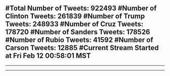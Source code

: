 #Total Number of Tweets: 922493 
#Number of Clinton Tweets: 261839
#Number of Trump Tweets: 248933
#Number of Cruz Tweets: 178720
#Number of Sanders Tweets: 178526
#Number of Rubio Tweets: 41592
#Number of Carson Tweets: 12885
#Current Stream Started at Fri Feb 12 00:58:01 MST
---
---
---
